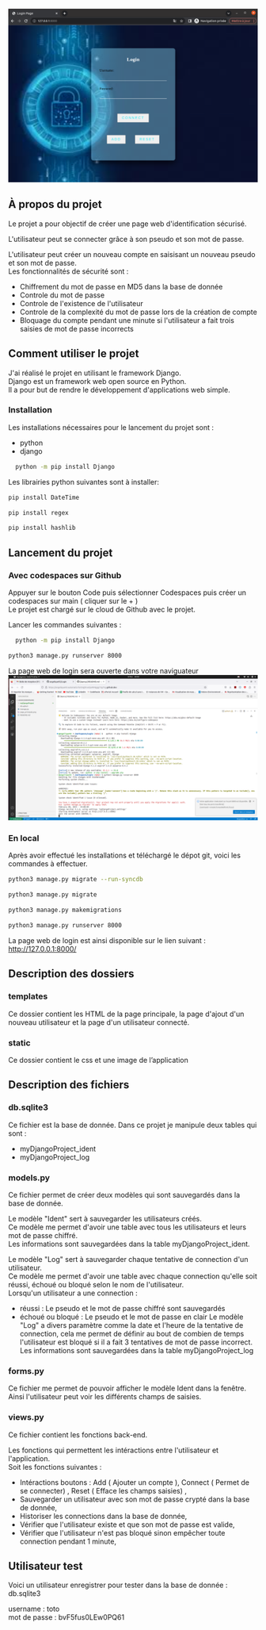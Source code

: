 ![My Image](page_principale.png)
<!-- À propos du projet -->
## À propos du projet

Le projet a pour objectif de créer une page web d'identification sécurisé.

L'utilisateur peut se connecter grâce à son pseudo et son mot de passe.

L'utilisateur peut créer un nouveau compte en saisisant un nouveau pseudo et son mot de passe.  
Les fonctionnalités de sécurité sont :
* Chiffrement du mot de passe en MD5 dans la base de donnée
* Controle du mot de passe
* Controle de l'existence de l'utilisateur
* Controle de la complexité du mot de passe lors de la création de compte
* Bloquage du compte pendant une minute si l'utilisateur a fait trois saisies de mot de passe incorrects


<!-- Comment utiliser le projet -->
## Comment utiliser le projet

J'ai réalisé le projet en utilisant le framework Django.  
Django est un framework web open source en Python.  
Il a pour but de rendre le développement d'applications web simple.

### Installation

Les installations nécessaires pour le lancement du projet sont :
* python
* django

```sh
  python -m pip install Django
  ```


Les librairies python suivantes sont à installer:
  ```sh
  pip install DateTime
  ```
  ```sh
  pip install regex
  ```
  ```sh
  pip install hashlib
  ```


## Lancement du projet

### Avec codespaces sur Github

Appuyer sur le bouton Code puis sélectionner Codespaces puis créer un codespaces sur main ( cliquer sur le + )  
Le projet est chargé sur le cloud de Github avec le projet.

Lancer les commandes suivantes : 
```sh
  python -m pip install Django
  ```
  ```sh
  python3 manage.py runserver 8000
  ```
 
  La page web de login sera ouverte dans votre naviguateur 
  ![My Image](codespaces_charge.png)


### En local

Après avoir effectué les installations et téléchargé le dépot git, voici les commandes à effectuer.
 ```sh
 python3 manage.py migrate --run-syncdb
  ```
   ```sh
  python3 manage.py migrate
  ```
   ```sh
  python3 manage.py makemigrations
  ```
  ```sh
  python3 manage.py runserver 8000
  ```
  
  La page web de login est ainsi disponible sur le lien suivant : http://127.0.0.1:8000/
  

  
## Description des dossiers

### templates

Ce dossier contient les HTML de la page principale, la page d'ajout d'un nouveau utilisateur et la page d'un utilisateur connecté.

### static 

Ce dossier contient le css et une image de l’application


## Description des fichiers

### db.sqlite3
Ce fichier est la base de donnée.
Dans ce projet je manipule deux tables qui sont : 
* myDjangoProject_ident
* myDjangoProject_log

### models.py 
Ce fichier permet de créer deux modèles qui sont sauvegardés dans la base de donnée.

Le modèle "Ident" sert à sauvegarder les utilisateurs créés.  
Ce modèle me permet d'avoir une table avec tous les utilisateurs et leurs mot de passe chiffré.  
Les informations sont sauvegardées dans la table myDjangoProject_ident.

Le modèle "Log" sert à sauvegarder chaque tentative de connection d'un utilisateur.  
Ce modèle me permet d'avoir une table avec chaque connection qu'elle soit réussi, échoué ou bloqué selon le nom de l'utilisateur.  
Lorsqu'un utilisateur a une connection :
* réussi : Le pseudo et le mot de passe chiffré sont sauvegardés
* échoué ou bloqué : Le pseudo et le mot de passe en clair
Le modèle "Log" a divers paramètre comme la date et l'heure de la tentative de connection, cela me permet de définir au bout de combien de temps l'utilisateur est bloqué si il a fait 3 tentatives de mot de passe incorrect.
Les informations sont sauvegardées dans la table myDjangoProject_log

### forms.py
Ce fichier me permet de pouvoir afficher le modèle Ident dans la fenêtre.  
Ainsi l'utilisateur peut voir les différents champs de saisies.

### views.py 

Ce fichier contient les fonctions back-end.

Les fonctions qui permettent les intéractions entre l'utilisateur et l'application.  
Soit les fonctions suivantes :
* Intéractions boutons : Add ( Ajouter un compte ), Connect ( Permet de se connecter) , Reset ( Efface les champs saisies) ,
* Sauvegarder un utilisateur avec son mot de passe crypté dans la base de donnée,
* Historiser les connections dans la base de donnée,
* Vérifier que l'utilisateur existe et que son mot de passe est valide,
* Vérifier que l'utilisateur n'est pas bloqué sinon empêcher toute connection pendant 1 minute,

## Utilisateur test

Voici un utilisateur enregistrer pour tester dans la base de donnée : db.sqlite3 

username : toto  
mot de passe : bvF5fus0LEw0PQ61





